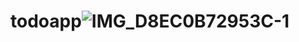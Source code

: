# todoapp![IMG_D8EC0B72953C-1](https://user-images.githubusercontent.com/65282581/195609202-b1921c87-29de-4e57-a7c1-35023af72ae2.jpeg)
